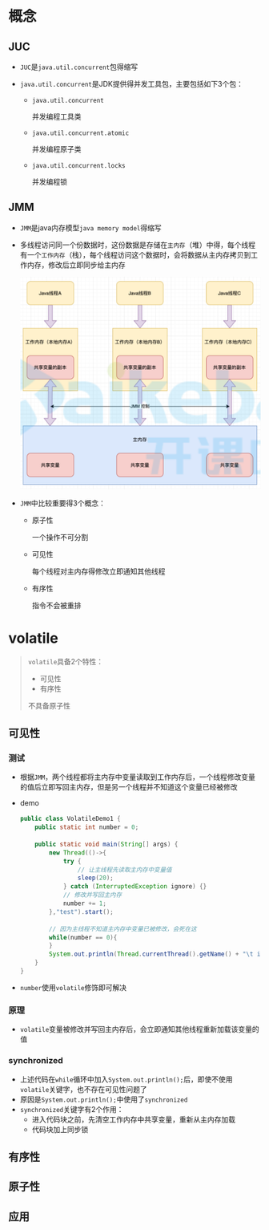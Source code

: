# 概念

## JUC

+ `JUC`是`java.util.concurrent`包得缩写

+ `java.util.concurrent`是JDK提供得并发工具包，主要包括如下3个包：

  + `java.util.concurrent`

    并发编程工具类

  + `java.util.concurrent.atomic`

    并发编程原子类

  + `java.util.concurrent.locks`

    并发编程锁

## JMM

+ `JMM`是java内存模型`java memory model`得缩写

+ 多线程访问同一个份数据时，这份数据是存储在`主内存`（堆）中得，每个线程有一个`工作内存`（栈），每个线程访问这个数据时，会将数据从主内存拷贝到工作内存，修改后立即同步给主内存

  ![image-20201201144435021](assets/image-20201201144435021.png) 

+ `JMM`中比较重要得3个概念：

  + 原子性

    一个操作不可分割

  + 可见性

    每个线程对主内存得修改立即通知其他线程

  + 有序性

    指令不会被重排

# volatile

> `volatile`具备2个特性：
>
> + 可见性
> + 有序性
>
> 不具备原子性

## 可见性

### 测试

+ 根据`JMM`，两个线程都将主内存中变量读取到工作内存后，一个线程修改变量的值后立即写回主内存，但是另一个线程并不知道这个变量已经被修改

+ demo

  ```java
  public class VolatileDemo1 {
      public static int number = 0;
  
      public static void main(String[] args) {
          new Thread(()->{
              try {
                  // 让主线程先读取主内存中变量值
                  sleep(20);
              } catch (InterruptedException ignore) {}
              // 修改并写回主内存
              number += 1;
          },"test").start();
  
          // 因为主线程不知道主内存中变量已被修改，会死在这
          while(number == 0){
          }
          System.out.println(Thread.currentThread().getName() + "\t int类型的number最终值：" + number);
      }
  }
  ```

+ `number`使用`volatile`修饰即可解决

### 原理

+ `volatile`变量被修改并写回主内存后，会立即通知其他线程重新加载该变量的值

### synchronized

+ 上述代码在`while`循环中加入`System.out.println();`后，即使不使用`volatile`关键字，也不存在可见性问题了
+ 原因是`System.out.println();`中使用了`synchronized`
+ `synchronized`关键字有2个作用：
  + 进入代码块之前，先清空工作内存中共享变量，重新从主内存加载
  + 代码块加上同步锁

## 有序性



## 原子性



## 应用



